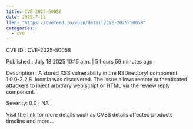 ```yaml
--- 
title: CVE-2025-50058
date: 2025-7-18
lien: "https://cvefeed.io/vuln/detail/CVE-2025-50058"
categories:
  - cve
---
```


CVE ID : CVE-2025-50058

Published :  July 18
2025
10:15 a.m. | 5 hours
59 minutes ago

Description : A stored XSS vulnerability in the RSDirectory! component 1.0.0-2.2.8 Joomla was discovered. The issue allows remote authenticated attackers to inject arbitrary web script or HTML via the review reply component.

Severity: 0.0 | NA

Visit the link for more details
such as CVSS details
affected products
timeline
and more...
